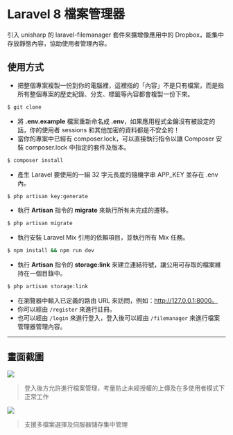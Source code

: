 # Laravel 8 檔案管理器

引入 unisharp 的 laravel-filemanager 套件來擴增像應用中的 Dropbox，能集中存放靜態內容，協助使用者管理內容。

## 使用方式
- 把整個專案複製一份到你的電腦裡，這裡指的「內容」不是只有檔案，而是指所有整個專案的歷史紀錄、分支、標籤等內容都會複製一份下來。
```sh
$ git clone
```
- 將 __.env.example__ 檔案重新命名成 __.env__，如果應用程式金鑰沒有被設定的話，你的使用者 sessions 和其他加密的資料都是不安全的！
- 當你的專案中已經有 composer.lock，可以直接執行指令以讓 Composer 安裝 composer.lock 中指定的套件及版本。
```sh
$ composer install
```
- 產生 Laravel 要使用的一組 32 字元長度的隨機字串 APP_KEY 並存在 .env 內。
```sh
$ php artisan key:generate
```
- 執行 __Artisan__ 指令的 __migrate__ 來執行所有未完成的遷移。
```sh
$ php artisan migrate
```
- 執行安裝 Laravel Mix 引用的依賴項目，並執行所有 Mix 任務。
```sh
$ npm install && npm run dev
```
- 執行 __Artisan__ 指令的 __storage:link__ 來建立連結符號，讓公用可存取的檔案維持在一個目錄中。
```sh
$ php artisan storage:link
```
- 在瀏覽器中輸入已定義的路由 URL 來訪問，例如：http://127.0.0.1:8000。
- 你可以經由 `/register` 來進行註冊。
- 也可以經由 `/login` 來進行登入，登入後可以經由 `/filemanager` 來進行檔案管理器管理內容。

----

## 畫面截圖
![](https://i.imgur.com/Xbndz45.png)
> 登入後方允許進行檔案管理，考量防止未經授權的上傳及在多使用者模式下正常工作

![](https://i.imgur.com/InysDMR.png)
> 支援多檔案選擇及伺服器儲存集中管理